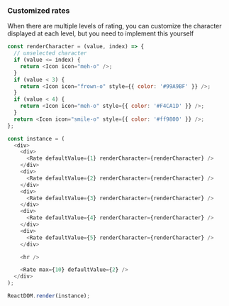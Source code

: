 ### Customized rates

When there are multiple levels of rating, you can customize the character displayed at each level, but you need to implement this yourself

<!--start-code-->

```js
const renderCharacter = (value, index) => {
  // unselected character
  if (value <= index) {
    return <Icon icon="meh-o" />;
  }
  if (value < 3) {
    return <Icon icon="frown-o" style={{ color: '#99A9BF' }} />;
  }
  if (value < 4) {
    return <Icon icon="meh-o" style={{ color: '#F4CA1D' }} />;
  }
  return <Icon icon="smile-o" style={{ color: '#ff9800' }} />;
};

const instance = (
  <div>
    <div>
      <Rate defaultValue={1} renderCharacter={renderCharacter} />
    </div>
    <div>
      <Rate defaultValue={2} renderCharacter={renderCharacter} />
    </div>
    <div>
      <Rate defaultValue={3} renderCharacter={renderCharacter} />
    </div>
    <div>
      <Rate defaultValue={4} renderCharacter={renderCharacter} />
    </div>
    <div>
      <Rate defaultValue={5} renderCharacter={renderCharacter} />
    </div>

    <hr />

    <Rate max={10} defaultValue={2} />
  </div>
);

ReactDOM.render(instance);
```

<!--end-code-->
